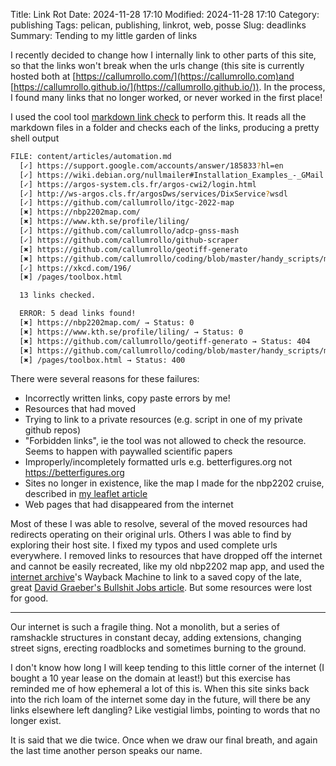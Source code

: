 Title: Link Rot
Date: 2024-11-28 17:10
Modified:  2024-11-28 17:10
Category: publishing
Tags: pelican, publishing, linkrot, web, posse
Slug: deadlinks
Summary: Tending to my little garden of links

I recently decided to change how I internally link to other parts of this site, so that the links won't break when the urls change (this site is currently hosted both at [https://callumrollo.com/](https://callumrollo.com)and [https://callumrollo.github.io/](https://callumrollo.github.io/)). In the process, I found many links that no longer worked, or never worked in the first place! 

I used the cool tool [markdown link check](https://github.com/tcort/markdown-link-check) to perform this. It reads all the markdown files in a folder and checks each of the links, producing a pretty shell output

```bash
FILE: content/articles/automation.md
  [✓] https://support.google.com/accounts/answer/185833?hl=en
  [✓] https://wiki.debian.org/nullmailer#Installation_Examples_-_GMail
  [✓] https://argos-system.cls.fr/argos-cwi2/login.html
  [✓] http://ws-argos.cls.fr/argosDws/services/DixService?wsdl
  [✓] https://github.com/callumrollo/itgc-2022-map
  [✖] https://nbp2202map.com/
  [✖] https://www.kth.se/profile/liling/
  [✓] https://github.com/callumrollo/adcp-gnss-mash
  [✓] https://github.com/callumrollo/github-scraper
  [✖] https://github.com/callumrollo/geotiff-generato
  [✖] https://github.com/callumrollo/coding/blob/master/handy_scripts/mousemove
  [✓] https://xkcd.com/196/
  [✖] /pages/toolbox.html

  13 links checked.

  ERROR: 5 dead links found!
  [✖] https://nbp2202map.com/ → Status: 0
  [✖] https://www.kth.se/profile/liling/ → Status: 0
  [✖] https://github.com/callumrollo/geotiff-generato → Status: 404
  [✖] https://github.com/callumrollo/coding/blob/master/handy_scripts/mousemove → Status: 404
  [✖] /pages/toolbox.html → Status: 400

```

There were several reasons for these failures:

- Incorrectly written links, copy paste errors by me!
- Resources that had moved
- Trying to link to a private resources (e.g. script in one of my private github repos)
- "Forbidden links", ie the tool was not allowed to check the resource. Seems to happen with paywalled scientific papers
- Improperly/incompletely formatted urls e.g. betterfigures.org not https://betterfigures.org
- Sites no longer in existence, like the map I made for the nbp2202 cruise, described in [my leaflet article]({filename}/articles/flask_leaflet.md)
- Web pages that had disappeared from the internet

Most of these I was able to resolve, several of the moved resources had redirects operating on their original urls. Others I was able to find by exploring their host site. I fixed my typos and used complete urls everywhere. I removed links to resources that have dropped off the internet and cannot be easily recreated, like my old nbp2202 map app, and used the [internet archive](https://archive.org/)'s Wayback Machine to link to a saved copy of the late, great [David Graeber's Bullshit Jobs article](https://web.archive.org/web/20190906050523/http://www.strike.coop/bullshit-jobs/).  But some resources were lost for good.


--------------------------

Our internet is such a fragile thing. Not a monolith, but a series of ramshackle structures in constant decay, adding extensions, changing street signs, erecting roadblocks and sometimes burning to the ground.

I don't know how long I will keep tending to this little corner of the internet (I bought a 10 year lease on the domain at least!) but this exercise has reminded me of how ephemeral a lot of this is. When this site sinks back into the rich loam of the internet some day in the future, will there be any links elsewhere left dangling? Like vestigial limbs, pointing to words that no longer exist.

It is said that we die twice. Once when we draw our final breath, and again the last time another person speaks our name.